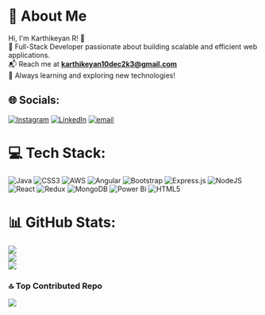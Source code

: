 # 💫 About Me  
Hi, I'm Karthikeyan R! 👋  
🚀 Full-Stack Developer passionate about building scalable and efficient web applications.  
📬 Reach me at **karthikeyan10dec2k3@gmail.com**   
🌱 Always learning and exploring new technologies!  



## 🌐 Socials:
[![Instagram](https://img.shields.io/badge/Instagram-%23E4405F.svg?logo=Instagram&logoColor=white)](https://instagram.com/k_a_r_t_h_.i._) [![LinkedIn](https://img.shields.io/badge/LinkedIn-%230077B5.svg?logo=linkedin&logoColor=white)](https://linkedin.com/in/karthikeyanr1012) [![email](https://img.shields.io/badge/Email-D14836?logo=gmail&logoColor=white)](mailto:karthikeyan10dec2k3@gmail.com) 

# 💻 Tech Stack:
![Java](https://img.shields.io/badge/java-%23ED8B00.svg?style=for-the-badge&logo=openjdk&logoColor=white) ![CSS3](https://img.shields.io/badge/css3-%231572B6.svg?style=for-the-badge&logo=css3&logoColor=white) ![AWS](https://img.shields.io/badge/AWS-%23FF9900.svg?style=for-the-badge&logo=amazon-aws&logoColor=white) ![Angular](https://img.shields.io/badge/angular-%23DD0031.svg?style=for-the-badge&logo=angular&logoColor=white) ![Bootstrap](https://img.shields.io/badge/bootstrap-%238511FA.svg?style=for-the-badge&logo=bootstrap&logoColor=white) ![Express.js](https://img.shields.io/badge/express.js-%23404d59.svg?style=for-the-badge&logo=express&logoColor=%2361DAFB) ![NodeJS](https://img.shields.io/badge/node.js-6DA55F?style=for-the-badge&logo=node.js&logoColor=white) ![React](https://img.shields.io/badge/react-%2320232a.svg?style=for-the-badge&logo=react&logoColor=%2361DAFB) ![Redux](https://img.shields.io/badge/redux-%23593d88.svg?style=for-the-badge&logo=redux&logoColor=white) ![MongoDB](https://img.shields.io/badge/MongoDB-%234ea94b.svg?style=for-the-badge&logo=mongodb&logoColor=white) ![Power Bi](https://img.shields.io/badge/power_bi-F2C811?style=for-the-badge&logo=powerbi&logoColor=black) ![HTML5](https://img.shields.io/badge/html5-%23E34F26.svg?style=for-the-badge&logo=html5&logoColor=white)
# 📊 GitHub Stats:
![](https://github-readme-stats.vercel.app/api?username=karthikeyan10122k3&theme=aura&hide_border=false&include_all_commits=false&count_private=false)<br/>
![](https://nirzak-streak-stats.vercel.app/?user=karthikeyan10122k3&theme=aura&hide_border=false)<br/>
![](https://github-readme-stats.vercel.app/api/top-langs/?username=karthikeyan10122k3&theme=aura&hide_border=false&include_all_commits=false&count_private=false&layout=compact)

### 🔝 Top Contributed Repo
![](https://github-contributor-stats.vercel.app/api?username=karthikeyan10122k3&limit=5&theme=dark&combine_all_yearly_contributions=true)

<!-- Proudly created with GPRM ( https://gprm.itsvg.in ) -->
